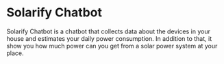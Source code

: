 # Solarify Chatbot

Solarify Chatbot is a chatbot that collects data about the devices in your house and estimates your daily power consumption.
In addition to that, it show you how much power can you get from a solar power system at your place.

